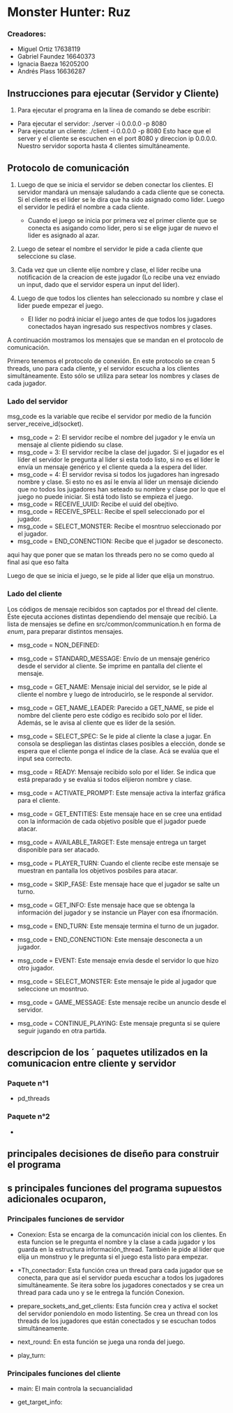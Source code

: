 
# Monster Hunter: Ruz


### Creadores:
 - Miguel Ortiz 17638119
 - Gabriel Faundez 16640373
 - Ignacia Baeza 16205200
 - Andrés Plass 16636287

## Instrucciones para ejecutar (Servidor y Cliente)
1) Para ejecutar el programa en la línea de comando se debe escribir: 
 - Para ejecutar el servidor: ./server -i 0.0.0.0 -p 8080
 - Para ejecutar un cliente: ./client -i 0.0.0.0 -p 8080
Esto hace que el server y el cliente se escuchen en el port 8080 y direccion ip 0.0.0.0. Nuestro servidor soporta hasta 4 clientes simultáneamente.


## Protocolo de comunicación
1) Luego de que se inicia el servidor se deben conectar los clientes. El servidor mandará un mensaje saludando a cada cliente que se conecta. Si el cliente es el lider se le dira que ha sido asignado como lider. Luego el servidor le pedirá el nombre a cada cliente.
    - Cuando el juego se inicia por primera vez el primer cliente que se conecta es asigando como lider, pero si se elige jugar de nuevo el lider es asignado al azar.

2) Luego de setear el nombre el servidor le pide a cada cliente que seleccione su clase.
3) Cada vez que un cliente elije nombre y clase, el líder recibe una notificación de la creacion de este jugador (Lo recibe una vez enviado un input, dado que el servidor espera un input del líder).
4) Luego de que todos los clientes han seleccionado su nombre y clase el lider puede empezar el juego.
    - El líder no podrá iniciar el juego antes de que todos los jugadores conectados hayan ingresado sus respectivos nombres y clases.

A continuación mostramos los mensajes que se mandan en el protocolo de comunicación.

Primero tenemos el protocolo de conexión. En este protocolo se crean 5 threads, uno para cada cliente, y el servidor escucha a los clientes simultáneamente. Esto sólo se utiliza para setear los nombres y clases de cada jugador.

### Lado del servidor
msg_code es la variable que recibe el servidor por medio de la función server_receive_id(socket).
- msg_code = 2: El servidor recibe el nombre del jugador y le envía un mensaje al cliente pidiendo su clase.
- msg_code = 3: El servidor recibe la clase del jugador. Si el jugador es el líder el servidor le pregunta al lider si esta todo listo, si no es el líder le envía un mensaje genérico y el cliente queda a la espera del líder.
- msg_code = 4: El servidor revisa si todos los jugadores han ingresado nombre y clase. Si esto no es así le envía al lider un mensaje diciendo que no todos los jugadores han seteado su nombre y clase por lo que el juego no puede iniciar. Si está todo listo se empieza el juego. 
- msg_code = RECEIVE_UUID: Recibe el uuid del obejtivo.
- msg_code = RECEIVE_SPELL: Recibe el spell seleccionado por el jugador.
- msg_code = SELECT_MONSTER: Recibe el mosntruo seleccionado por el jugador.
- msg_code = END_CONENCTION: Recibe que el jugador se desconecto.

aqui hay que poner que se matan los threads pero no se como quedo al final asi que eso falta

Luego de que se inicia el juego, se le pide al lider que elija un monstruo.

### Lado del cliente

Los códigos de mensaje recibidos son captados por el thread del cliente. Éste ejecuta acciones distintas dependiendo del mensaje que recibió. La lista de mensajes se define en src/common/communication.h en forma de *enum*, para preparar distintos mensajes.

- msg_code = NON_DEFINED:
- msg_code = STANDARD_MESSAGE: Envío de un mensaje genérico desde el servidor al cliente. Se imprime en pantalla del cliente el mensaje.

- msg_code = GET_NAME: Mensaje inicial del servidor, se le pide al cliente el nombre y luego de introducirlo, se le responde al servidor.

- msg_code = GET_NAME_LEADER: Parecido a GET_NAME, se pide el nombre del cliente pero este código es recibido solo por el líder. Además, se le avisa al cliente que es líder de la sesión.

- msg_code = SELECT_SPEC: Se le pide al cliente la clase a jugar. En consola se despliegan las distintas clases posibles a elección, donde se espera que el cliente ponga el índice de la clase. Acá se evalúa que el input sea correcto.

- msg_code = READY: Mensaje recibido solo por el líder. Se indica que está preparado y se evalúa si todos elijieron nombre y clase.

- msg_code = ACTIVATE_PROMPT: Este mensaje activa la interfaz gráfica para el cliente.

- msg_code = GET_ENTITIES: Este mensaje hace en se cree una entidad con la información de cada objetivo posible que el jugador puede atacar.

- msg_code = AVAILABLE_TARGET: Este mensaje entrega un target disponible para ser atacado.

- msg_code = PLAYER_TURN: Cuando el cliente recibe este mensaje se muestran en pantalla los objetivos posbiles para atacar.

- msg_code = SKIP_FASE: Este mensaje hace que el jugador se salte un turno.

- msg_code = GET_INFO: Este mensaje hace que se obtenga la información del jugador y se instancie un Player con esa ifnormación.

- msg_code = END_TURN: Este mensaje termina el turno de un jugador.

- msg_code = END_CONENCTION: Este mensaje desconecta a un jugador.

- msg_code = EVENT: Este mensaje envía desde el servidor lo que hizo otro jugador.

- msg_code = SELECT_MONSTER: Este mensaje le pide al jugador que seleccione un mosntruo.

- msg_code = GAME_MESSAGE: Este mensaje recibe un anuncio desde el servidor.

- msg_code = CONTINUE_PLAYING: Este mensaje pregunta si se quiere seguir jugando en otra partida.

## descripcion de los ´ paquetes utilizados en la comunicacion entre cliente y servidor
### Paquete n°1
- pd_threads
### Paquete n°2
- 

## principales decisiones de diseño para construir el programa




## s principales funciones del programa supuestos adicionales ocuparon,
### Principales funciones de servidor
- Conexion: Esta se encarga de la comuncación inicial con los clientes. En esta funcion se le pregunta el nombre y la clase a cada jugador y los guarda en la estructura información_thread. También le pide al lider que elija un monstruo y le pregunta si el juego esta listo para empezar.

- *Th_conectador: Esta función crea un thread para cada jugador que se conecta, para que así el servidor pueda escuchar a todos los jugadores simultáneamente. Se itera sobre los jugadores conectados y se crea un thread para cada uno y se le entrega la función Conexion.

- prepare_sockets_and_get_clients: Esta función crea y activa el socket del servidor poniendolo en modo listenting. Se crea un thread con los threads de los jugadores que están conectados y se escuchan todos simultáneamente.

- next_round: En esta función se juega una ronda del juego. 

- play_turn:


### Principales funciones del cliente
- main: El main controla la secuancialidad

- get_target_info:
